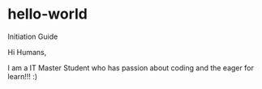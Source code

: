 # hello-world

Initiation Guide 


Hi Humans,

I am a IT Master Student who has passion about coding and the eager for learn!!! :)
